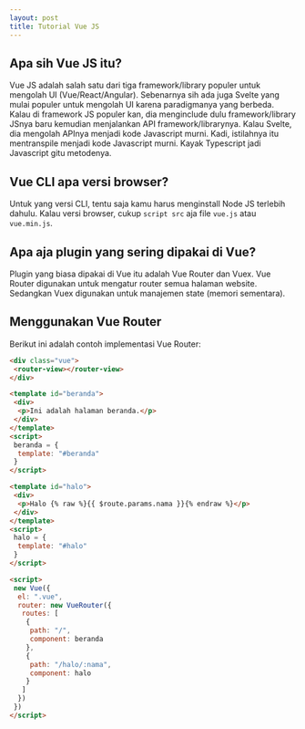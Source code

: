 ```yaml
--- 
layout: post
title: Tutorial Vue JS
--- 
```


## Apa sih Vue JS itu?

Vue JS adalah salah satu dari tiga framework/library populer untuk mengolah UI (Vue/React/Angular). Sebenarnya sih ada juga Svelte yang mulai populer untuk mengolah UI karena paradigmanya yang berbeda. Kalau di framework JS populer kan, dia menginclude dulu framework/library JSnya baru kemudian menjalankan API framework/librarynya. Kalau Svelte, dia mengolah APInya menjadi kode Javascript murni. Kadi, istilahnya itu mentranspile menjadi kode Javascript murni. Kayak Typescript jadi Javascript gitu metodenya.

## Vue CLI apa versi browser?

Untuk yang versi CLI, tentu saja kamu harus menginstall Node JS terlebih dahulu. Kalau versi browser, cukup `script src` aja file `vue.js` atau `vue.min.js`.

## Apa aja plugin yang sering dipakai di Vue?

Plugin yang biasa dipakai di Vue itu adalah Vue Router dan Vuex. Vue Router digunakan untuk mengatur router semua halaman website. Sedangkan Vuex digunakan untuk manajemen state (memori sementara).

## Menggunakan Vue Router 

Berikut ini adalah contoh implementasi Vue Router:

```html
<div class="vue">
 <router-view></router-view>
</div>

<template id="beranda">
 <div>
  <p>Ini adalah halaman beranda.</p>
 </div>
</template>
<script>
 beranda = {
  template: "#beranda"
 }
</script>

<template id="halo">
 <div>
  <p>Halo {% raw %}{{ $route.params.nama }}{% endraw %}</p>
 </div>
</template>
<script>
 halo = {
  template: "#halo"
 }
</script>

<script>
 new Vue({
  el: ".vue",
  router: new VueRouter({
   routes: [
    {
     path: "/",
     component: beranda
    },
    {
     path: "/halo/:nama",
     component: halo
    }
   ]
  })
 })
</script>
```
